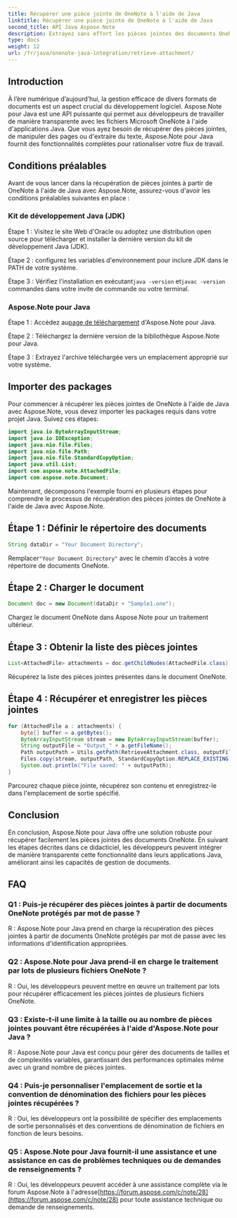 ```yaml
---
title: Récupérer une pièce jointe de OneNote à l'aide de Java
linktitle: Récupérer une pièce jointe de OneNote à l'aide de Java
second_title: API Java Aspose.Note
description: Extrayez sans effort les pièces jointes des documents OneNote en Java ! Aspose.Note gère tous les formats et le traitement par lots. Étapes faciles et code inclus ! #OneNote #Java #Aspose
type: docs
weight: 12
url: /fr/java/onenote-java-integration/retrieve-attachment/
---
```

## Introduction

À l’ère numérique d’aujourd’hui, la gestion efficace de divers formats de documents est un aspect crucial du développement logiciel. Aspose.Note pour Java est une API puissante qui permet aux développeurs de travailler de manière transparente avec les fichiers Microsoft OneNote à l'aide d'applications Java. Que vous ayez besoin de récupérer des pièces jointes, de manipuler des pages ou d'extraire du texte, Aspose.Note pour Java fournit des fonctionnalités complètes pour rationaliser votre flux de travail.

## Conditions préalables

Avant de vous lancer dans la récupération de pièces jointes à partir de OneNote à l'aide de Java avec Aspose.Note, assurez-vous d'avoir les conditions préalables suivantes en place :

### Kit de développement Java (JDK)

Étape 1 : Visitez le site Web d'Oracle ou adoptez une distribution open source pour télécharger et installer la dernière version du kit de développement Java (JDK).

Étape 2 : configurez les variables d'environnement pour inclure JDK dans le PATH de votre système.

 Étape 3 : Vérifiez l'installation en exécutant`java -version` et`javac -version` commandes dans votre invite de commande ou votre terminal.

### Aspose.Note pour Java

 Étape 1 : Accédez au[page de téléchargement](https://releases.aspose.com/note/java/) d'Aspose.Note pour Java.

Étape 2 : Téléchargez la dernière version de la bibliothèque Aspose.Note pour Java.

Étape 3 : Extrayez l'archive téléchargée vers un emplacement approprié sur votre système.

## Importer des packages

Pour commencer à récupérer les pièces jointes de OneNote à l'aide de Java avec Aspose.Note, vous devez importer les packages requis dans votre projet Java. Suivez ces étapes:

```java
import java.io.ByteArrayInputStream;
import java.io.IOException;
import java.nio.file.Files;
import java.nio.file.Path;
import java.nio.file.StandardCopyOption;
import java.util.List;
import com.aspose.note.AttachedFile;
import com.aspose.note.Document;
```

Maintenant, décomposons l'exemple fourni en plusieurs étapes pour comprendre le processus de récupération des pièces jointes de OneNote à l'aide de Java avec Aspose.Note.

## Étape 1 : Définir le répertoire des documents

```java
String dataDir = "Your Document Directory";
```

 Remplacer`"Your Document Directory"` avec le chemin d’accès à votre répertoire de documents OneNote.

## Étape 2 : Charger le document

```java
Document doc = new Document(dataDir + "Sample1.one");
```

Chargez le document OneNote dans Aspose.Note pour un traitement ultérieur.

## Étape 3 : Obtenir la liste des pièces jointes

```java
List<AttachedFile> attachments = doc.getChildNodes(AttachedFile.class);
```

Récupérez la liste des pièces jointes présentes dans le document OneNote.

## Étape 4 : Récupérer et enregistrer les pièces jointes

```java
for (AttachedFile a : attachments) {
    byte[] buffer = a.getBytes();
    ByteArrayInputStream stream = new ByteArrayInputStream(buffer);
    String outputFile = "Output_" + a.getFileName();
    Path outputPath = Utils.getPath(RetrieveAttachment.class, outputFile);
    Files.copy(stream, outputPath, StandardCopyOption.REPLACE_EXISTING);
    System.out.println("File saved: " + outputPath);
}
```

Parcourez chaque pièce jointe, récupérez son contenu et enregistrez-le dans l'emplacement de sortie spécifié.

## Conclusion

En conclusion, Aspose.Note pour Java offre une solution robuste pour récupérer facilement les pièces jointes des documents OneNote. En suivant les étapes décrites dans ce didacticiel, les développeurs peuvent intégrer de manière transparente cette fonctionnalité dans leurs applications Java, améliorant ainsi les capacités de gestion de documents.

## FAQ

### Q1 : Puis-je récupérer des pièces jointes à partir de documents OneNote protégés par mot de passe ?

R : Aspose.Note pour Java prend en charge la récupération des pièces jointes à partir de documents OneNote protégés par mot de passe avec les informations d'identification appropriées.

### Q2 : Aspose.Note pour Java prend-il en charge le traitement par lots de plusieurs fichiers OneNote ?

R : Oui, les développeurs peuvent mettre en œuvre un traitement par lots pour récupérer efficacement les pièces jointes de plusieurs fichiers OneNote.

### Q3 : Existe-t-il une limite à la taille ou au nombre de pièces jointes pouvant être récupérées à l'aide d'Aspose.Note pour Java ?

R : Aspose.Note pour Java est conçu pour gérer des documents de tailles et de complexités variables, garantissant des performances optimales même avec un grand nombre de pièces jointes.

### Q4 : Puis-je personnaliser l'emplacement de sortie et la convention de dénomination des fichiers pour les pièces jointes récupérées ?

R : Oui, les développeurs ont la possibilité de spécifier des emplacements de sortie personnalisés et des conventions de dénomination de fichiers en fonction de leurs besoins.

### Q5 : Aspose.Note pour Java fournit-il une assistance et une assistance en cas de problèmes techniques ou de demandes de renseignements ?

R : Oui, les développeurs peuvent accéder à une assistance complète via le forum Aspose.Note à l'adresse[https://forum.aspose.com/c/note/28](https://forum.aspose.com/c/note/28) pour toute assistance technique ou demande de renseignements.